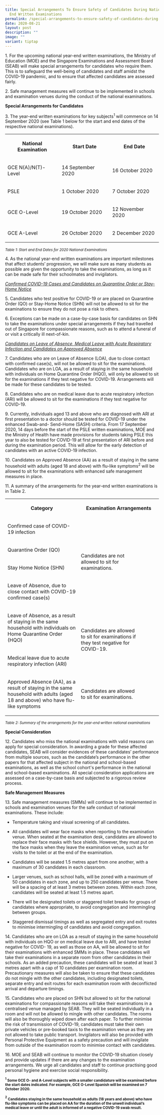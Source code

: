 ```yaml
---
title: Special Arrangements To Ensure Safety of Candidates During National Year
  End Written Examinations
permalink: /special-arrangements-to-ensure-safety-of-candidates-during-national-year-end-written-examinations/
date: 2020-08-21
layout: post
description: ""
image: ""
variant: tiptap
---
```

<p>1. For the upcoming national year-end written examinations, the Ministry
of Education (MOE) and the Singapore Examinations and Assessment Board
(SEAB) will make special arrangements for candidates who require them.
This is to safeguard the well-being of candidates and staff amidst the
COVID-19 pandemic, and to ensure that affected candidates are assessed
fairly.</p>
<p>2. Safe management measures will continue to be implemented in schools
and examination venues during the conduct of the national examinations.</p>
<p><strong>Special Arrangements for Candidates</strong>
</p>
<p>3. The year-end written examinations for key subjects<sup>1 </sup>will
commence on 14 September 2020 (see Table 1 below for the start and end
dates of the respective national examinations).</p>
<table style="minWidth: 75px">
<colgroup>
<col>
<col>
<col>
</colgroup>
<tbody>
<tr>
<th rowspan="1" colspan="1">
<p>National Examination</p>
</th>
<th rowspan="1" colspan="1">
<p>Start Date</p>
</th>
<th rowspan="1" colspan="1">
<p>End Date</p>
</th>
</tr>
<tr>
<td rowspan="1" colspan="1">
<p>GCE N(A)/N(T)-Level</p>
</td>
<td rowspan="1" colspan="1">
<p>14 September 2020</p>
</td>
<td rowspan="1" colspan="1">
<p>16 October 2020</p>
</td>
</tr>
<tr>
<td rowspan="1" colspan="1">
<p>PSLE</p>
</td>
<td rowspan="1" colspan="1">
<p>1 October 2020</p>
</td>
<td rowspan="1" colspan="1">
<p>7 October 2020</p>
</td>
</tr>
<tr>
<td rowspan="1" colspan="1">
<p>GCE O-Level</p>
</td>
<td rowspan="1" colspan="1">
<p>19 October 2020</p>
</td>
<td rowspan="1" colspan="1">
<p>12 November 2020</p>
</td>
</tr>
<tr>
<td rowspan="1" colspan="1">
<p>GCE A-Level</p>
</td>
<td rowspan="1" colspan="1">
<p>26 October 2020</p>
</td>
<td rowspan="1" colspan="1">
<p>2 December 2020</p>
</td>
</tr>
</tbody>
</table>
<p><em><sub>Table 1: Start and End Dates for 2020 National Examinations</sub></em>
</p>
<p>4. As the national year-end written examinations are important milestones
that affect students’ progression, we will make sure as many students as
possible are given the opportunity to take the examinations, as long as
it can be made safe for their schoolmates and invigilators.</p>
<p><em><u>Confirmed COVID-19 Cases and Candidates on Quarantine Order or Stay-Home Notice</u></em>
</p>
<p>5. Candidates who test positive for COVID-19 or are placed on Quarantine
Order (QO) or Stay-Home Notice (SHN) will not be allowed to sit for the
examinations to ensure they do not pose a risk to others.</p>
<p>6. Exceptions can be made on a case-by-case basis for candidates on SHN
to take the examinations under special arrangements if they had travelled
out of Singapore for compassionate reasons, such as to attend a funeral
of or visit a critically ill next-of-kin.</p>
<p><em><u>Candidates on Leave of Absence, Medical Leave with Acute Respiratory Infection and Candidates on Approved Absence</u></em>
</p>
<p>7. Candidates who are on Leave of Absence (LOA), due to close contact
with confirmed case(s), will not be allowed to sit for the examinations.
Candidates who are on LOA, as a result of staying in the same household
with individuals on Home Quarantine Order (HQO), will only be allowed to
sit for the examinations if they test negative for COVID-19. Arrangements
will be made for these candidates to be tested.</p>
<p>8. Candidates who are on medical leave due to acute respiratory infection
(ARI) will be allowed to sit for the examinations if they test negative
for COVID-19.</p>
<p>9. Currently, individuals aged 13 and above who are diagnosed with ARI
at first presentation to a doctor should be tested for COVID-19 under the
enhanced Swab-and- Send-Home (SASH) criteria. From 17 September 2020, 14
days before the start of the PSLE written examinations, MOE and the Ministry
of Health have made provisions for students taking PSLE this year to also
be tested for COVID-19 at first presentation of ARI before and during the
examination period. This will allow for the early detection of candidates
with an active COVID-19 infection.</p>
<p>10. Candidates on Approved Absence (AA) as a result of staying in the
same household with adults (aged 18 and above) with flu-like symptoms<sup>2</sup> will
be allowed to sit for the examinations with enhanced safe management measures
in place.</p>
<p>11. A summary of the arrangements for the year-end written examinations
is in Table 2.</p>
<table style="minWidth: 150px">
<colgroup>
<col>
<col>
<col>
<col>
<col>
<col>
</colgroup>
<tbody>
<tr>
<th rowspan="1" colspan="1">
<p>Category</p>
</th>
<th rowspan="1" colspan="5">
<p>Examination Arrangements</p>
</th>
</tr>
<tr>
<td rowspan="1" colspan="1">
<p>Confirmed case of COVID-19 infection</p>
</td>
<td rowspan="4" colspan="1">
<p>Candidates are not allowed to sit for examinations.</p>
</td>
<td rowspan="1" colspan="1">
<p></p>
</td>
<td rowspan="1" colspan="1">
<p></p>
</td>
<td rowspan="1" colspan="1">
<p></p>
</td>
<td rowspan="1" colspan="1">
<p></p>
</td>
</tr>
<tr>
<td rowspan="1" colspan="1">
<p>Quarantine Order (QO)</p>
</td>
<td rowspan="1" colspan="1">
<p></p>
</td>
<td rowspan="1" colspan="1">
<p></p>
</td>
<td rowspan="1" colspan="1">
<p></p>
</td>
<td rowspan="1" colspan="1">
<p></p>
</td>
</tr>
<tr>
<td rowspan="1" colspan="1">
<p>Stay Home Notice (SHN)</p>
</td>
<td rowspan="1" colspan="1">
<p></p>
</td>
<td rowspan="1" colspan="1">
<p></p>
</td>
<td rowspan="1" colspan="1">
<p></p>
</td>
<td rowspan="1" colspan="1">
<p></p>
</td>
</tr>
<tr>
<td rowspan="1" colspan="1">
<p>Leave of Absence, due to close contact with COVID-19 confirmed case(s)</p>
</td>
<td rowspan="1" colspan="1">
<p></p>
</td>
<td rowspan="1" colspan="1">
<p></p>
</td>
<td rowspan="1" colspan="1">
<p></p>
</td>
<td rowspan="1" colspan="1">
<p></p>
</td>
</tr>
<tr>
<td rowspan="1" colspan="1">
<p>Leave of Absence, as a result of staying in the same household with individuals
on Home Quarantine Order (HQO)</p>
</td>
<td rowspan="2" colspan="1">
<p>Candidates are allowed to sit for examinations if they test negative for
COVID-19.</p>
</td>
<td rowspan="1" colspan="1">
<p></p>
</td>
<td rowspan="1" colspan="1">
<p></p>
</td>
<td rowspan="1" colspan="1">
<p></p>
</td>
<td rowspan="1" colspan="1">
<p></p>
</td>
</tr>
<tr>
<td rowspan="1" colspan="1">
<p>Medical leave due to acute respiratory infection (ARI)</p>
</td>
<td rowspan="1" colspan="1">
<p></p>
</td>
<td rowspan="1" colspan="1">
<p></p>
</td>
<td rowspan="1" colspan="1">
<p></p>
</td>
<td rowspan="1" colspan="1">
<p></p>
</td>
</tr>
<tr>
<td rowspan="1" colspan="1">
<p>Approved Absence (AA), as a result of staying in the same household with
adults (aged 18 and above) who have flu-like symptoms</p>
</td>
<td rowspan="1" colspan="1">
<p>Candidates are allowed to sit for examinations.</p>
</td>
<td rowspan="1" colspan="1">
<p></p>
</td>
<td rowspan="1" colspan="1">
<p></p>
</td>
<td rowspan="1" colspan="1">
<p></p>
</td>
<td rowspan="1" colspan="1">
<p></p>
</td>
</tr>
</tbody>
</table>
<p><em><sub>Table 2: Summary of the arrangements for the year-end written national examinations</sub></em>
</p>
<p><strong>Special Consideration</strong>
</p>
<p>12. Candidates who miss the national examinations with valid reasons can
apply for special consideration. In awarding a grade for these affected
candidates, SEAB will consider evidences of these candidates’ performance
from multiple sources, such as the candidate’s performance in the other
papers for that affected subject in the national and school-based examinations,
as well as the school cohort's performance in the national and school-based
examinations. All special consideration applications are assessed on a
case-by-case basis and subjected to a rigorous review process.</p>
<p><strong>Safe Management Measures</strong>
</p>
<p>13. Safe management measures (SMMs) will continue to be implemented in
schools and examination venues for the safe conduct of national examinations.
These include:</p>
<ul data-tight="true" class="tight">
<li>
<p>Temperature taking and visual screening of all candidates.</p>
</li>
<li>
<p>All candidates will wear face masks when reporting to the examination
venue. When seated at the examination desk, candidates are allowed to replace
their face masks with face shields. However, they must put on the face
masks when they leave the examination venue, such as for visits to the
toilet or at the end of the examination.</p>
</li>
<li>
<p>Candidates will be seated 1.5 metres apart from one another, with a maximum
of 30 candidates in each classroom.</p>
</li>
<li>
<p>Larger venues, such as school halls, will be zoned with a maximum of 50
candidates in each zone, and up to 250 candidates per venue. There will
be a spacing of at least 3 metres between zones. Within each zone, candidates
will be seated at least 1.5 metres apart.</p>
</li>
<li>
<p>There will be designated toilets or staggered toilet breaks for groups
of candidates where appropriate, to avoid congregation and intermingling
between groups.</p>
</li>
<li>
<p>Staggered dismissal timings as well as segregated entry and exit routes
to minimise intermingling of candidates and avoid congregation.</p>
</li>
</ul>
<p>14. Candidates who are on LOA as a result of staying in the same household
with individuals on HQO or on medical leave due to ARI, and have tested
negative for COVID- 19, as well as those on AA, will be allowed to sit
for their examinations with enhanced SMMs in place. These candidates will
take their examinations in a separate room from other candidates in their
schools. As an added precaution, these candidates will be seated at least
3 metres apart with a cap of 10 candidates per examination room. Precautionary
measures will also be taken to ensure that these candidates do not mingle
with the other candidates, including designated toilets, separate entry
and exit routes for each examination room with deconflicted arrival and
departure timings.</p>
<p>15. Candidates who are placed on SHN but allowed to sit for the national
examinations for compassionate reasons will take their examinations in
a centralised venue managed by SEAB. They will be seated individually in
a room and will not be allowed to mingle with other candidates. The rooms
will also be thoroughly wiped down after each paper. To further minimise
the risk of transmission of COVID-19, candidates must take their own private
vehicles or pre-booked taxis to the examination venue as they are not allowed
to take public transport. Invigilators will also be provided with Personal
Protective Equipment as a safety precaution and will invigilate from outside
of the examination room to minimise contact with candidates.</p>
<p>16. MOE and SEAB will continue to monitor the COVID-19 situation closely
and provide updates if there are any changes to the examination arrangements.
We urge all candidates and staff to continue practising good personal hygiene
and exercise social responsibility.</p>
<p><strong><sup><sub>1</sub></sup><sub> Some GCE O- and A-Level subjects with a smaller candidature will be examined before the start dates indicated. For example, GCE O-Level Spanish will be examined on 7 October 2020.</sub></strong>
</p>
<p><strong><sup><sub>2</sub></sup><sub> Candidates staying in the same household as adults (18 years and above) who have flu-like symptoms can be placed on AA for the duration of the unwell individual’s medical leave or until the adult is informed of a negative COVID-19 swab result.</sub></strong>
</p>
<p></p>